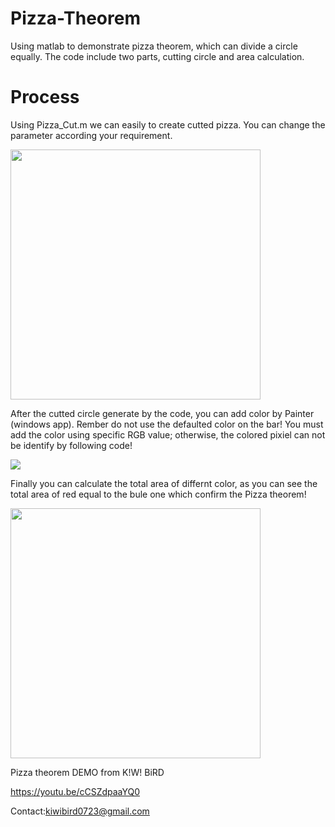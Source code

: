 # Pizza-Theorem
Using matlab to demonstrate pizza theorem, which can divide a circle equally. The code include two parts, cutting circle and area calculation.


# Process 

Using Pizza_Cut.m we can easily to create cutted pizza.
You can change the parameter according your requirement.

<img src="https://user-images.githubusercontent.com/61679675/141653435-b64c6672-eec9-402e-b052-654e21568fd2.png" width="400">

After the cutted circle generate by the code, you can add color by Painter (windows app).
Rember do not use the defaulted color on the bar! 
You must add the color using specific RGB value; otherwise, the colored pixiel can not be identify by following code!

<img src="https://user-images.githubusercontent.com/61679675/141653732-91559dfb-7a34-4b70-bbc3-a938b003a83d.png" >

Finally you can calculate the total area of differnt color, as you can see the total area of red equal to the bule one which confirm the Pizza theorem!

<img src="https://user-images.githubusercontent.com/61679675/141654063-e6d87489-9445-4afb-85d2-e750ba540c2e.png" width="400">


Pizza theorem DEMO from K!W! BiRD 

https://youtu.be/cCSZdpaaYQ0

Contact:kiwibird0723@gmail.com
